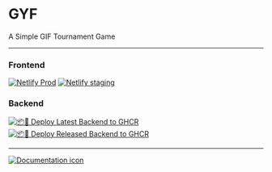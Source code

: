 # GYF
A Simple GIF Tournament Game

---

### Frontend

[![Netlify Prod](https://img.shields.io/netlify/5bad37f0-baa9-4ebe-b467-bedd5596e6f7?style=for-the-badge&label=Prod)](https://prod.gyf.d2a.io/)
[![Netlify staging](https://img.shields.io/netlify/57f44c16-7925-4c5d-a08a-2f1d250a615d?style=for-the-badge&label=Develop)](https://staging.gyf.d2a.io/)


### Backend
[![📦🦑 Deploy Latest Backend to GHCR](https://github.com/Qwiri/GYF/actions/workflows/deploy-backend-push.yaml/badge.svg)](https://github.com/Qwiri/GYF/actions/workflows/deploy-backend-push.yaml)
[![📦🦑 Deploy Released Backend to GHCR](https://github.com/Qwiri/GYF/actions/workflows/deploy-backend-tag.yaml/badge.svg)](https://github.com/Qwiri/GYF/actions/workflows/deploy-backend-tag.yaml)

---

[![Documentation icon](https://img.shields.io/badge/Documentation-000000?style=for-the-badge&logo=markdown&logoColor=white)](https://qwiri.github.io/GYF/)
